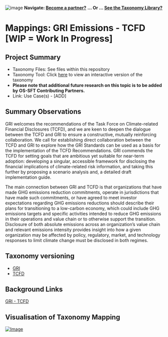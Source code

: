 ![image](https://user-images.githubusercontent.com/112073913/188821900-0c411acf-fbdd-4163-adc9-3ba4e2be78df.png)
**Navigate: [Become a partner?](https://github.com/OS-SFT/06-COLLABORATORS-PARTNERS)**
**... Or ... [See the Taxonomy Library?](https://github.com/orgs/OS-SFT/projects/2)**

# Mappings: GRI Emissions - TCFD [WIP = Work In Progress]

## Project Summary
- Taxonomy Files: See files within this repository
- Taxonomy Tool: Click [here](https://os-sft.solidatus.com/viewer/share/t1UKdvayw1EvVsTK4U9OlIz8L8yjtuhm) to view an interactive version of the taxonomy
- **Please note that additional future research on this topic is to be added by OS-SFT Contributing Partners.**
- Link: Use Case(s) - [ADD]

## Summary Observations
GRI welcomes the recommendations of the Task Force on Climate-related Financial Disclosures (TCFD), and we are keen to deepen the dialogue between the TCFD and GRI to ensure a constructive, mutually reinforcing collaboration. We call for establishing direct collaboration between the TCFD and GRI to explore how the GRI Standards can be used as a basis for the implementation of the TCFD Recommendations. GRI commends the TCFD for setting goals that are ambitious yet suitable for near-term adoption: developing a singular, accessible framework for disclosing the financial implications of climate-related risk information, and taking this further by proposing a scenario analysis and, a detailed draft implementation guide.

The main connection between GRI and TCFD is that organizations that have made GHG emissions reduction commitments, operate in jurisdictions that have made such commitments, or have agreed to meet investor expectations regarding GHG emissions reductions should describe their plans for transitioning to a low-carbon economy, which could include GHG emissions targets and specific activities intended to reduce GHG emissions in their operations and value chain or to otherwise support the transition.
Disclosure of both absolute emissions across an organization’s value chain and relevant emissions intensity provides insight into how a given organization may be affected by policy, regulatory, market, and technology responses to limit climate change must be disclosed in both regimes. 

## Taxonomy versioning
- [GRI](https://github.com/OS-SFT/Taxonomy-Mappings-Library/tree/main/Single%20Taxonomies/GRI)
- [TCFD](https://github.com/OS-SFT/Taxonomy-Mappings-Library/tree/main/Single%20Taxonomies/TCFD)

## Background Links
[GRI - TCFD](https://www.globalreporting.org/standards/media/1379/item-10-submission-gri-tcfd-publication.pdf)

## Visualisation of Taxonomy Mapping
[![Image](https://user-images.githubusercontent.com/112077283/194526410-4b49daa5-b43c-457f-836a-1f8b094d5fb8.png "Click to open interactive Taxonomy Tool")](https://os-sft.solidatus.com/viewer/share/t1UKdvayw1EvVsTK4U9OlIz8L8yjtuhm)
